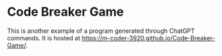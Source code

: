 # Code Breaker Game
 This is another example of a program generated through ChatGPT commands. 
 It is hosted at https://m-coder-3920.github.io/Code-Breaker-Game/.
